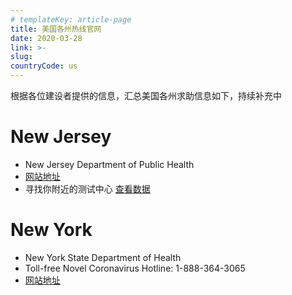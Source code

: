 ```yaml
---
# templateKey: article-page
title: 美国各州热线官网
date: 2020-03-28
link: >-
slug: 
countryCode: us
---
```



根据各位建设者提供的信息，汇总美国各州求助信息如下，持续补充中

# New Jersey
- New Jersey Department of Public Health
- [网站地址](https://covid19.nj.gov/)
- 寻找你附近的测试中心 [查看数据](https://covid19.nj.gov/search.html?query=Testing+Centers+in+NJ)

# New York
- New York State Department of Health
- Toll-free Novel Coronavirus Hotline: 1-888-364-3065
- [网站地址](https://coronavirus.health.ny.gov/home)


